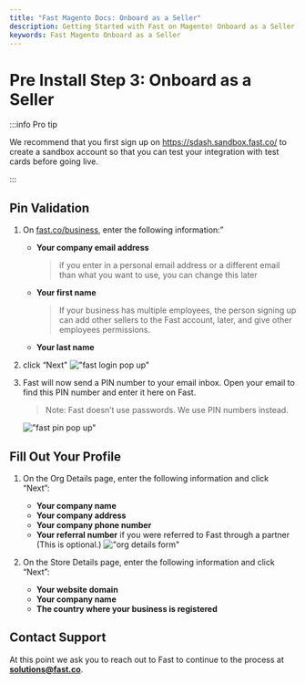 ```yaml
---
title: "Fast Magento Docs: Onboard as a Seller"
description: Getting Started with Fast on Magento! Onboard as a Seller
keywords: Fast Magento Onboard as a Seller
---
```


# Pre Install Step 3: Onboard as a Seller

:::info Pro tip

We recommend that you first sign up on https://sdash.sandbox.fast.co/ to create a sandbox account so that you can test your integration with test cards before going live.

:::

## Pin Validation

1. On [fast.co/business](https://www.fast.co/business), enter the following information:”
   - **Your company email address**
     > if you enter in a personal email address or a different email than what you want to use, you can change this later
   - **Your first name**
     > If your business has multiple employees, the person signing up can add other sellers to the Fast account, later, and give other employees permissions.
   - **Your last name**
2. click “Next"
   !["fast login pop up"]("./images/image1.png")

3. Fast will now send a PIN number to your email inbox. Open your email to find this PIN number and enter it here on Fast.

   > Note: Fast doesn’t use passwords. We use PIN numbers instead.

   !["fast pin pop up"]("./images/image6.png")

## Fill Out Your Profile

1. On the Org Details page, enter the following information and click “Next”:

   - **Your company name**
   - **Your company address**
   - **Your company phone number**
   - **Your referral number** if you were referred to Fast through a partner (This is optional.)
     !["org details form"]("./images/image7.png")

2. On the Store Details page, enter the following information and click “Next”:
   - **Your website domain**
   - **Your company name**
   - **The country where your business is registered**

## Contact Support

At this point we ask you to reach out to Fast to continue to the process at **solutions@fast.co**.
